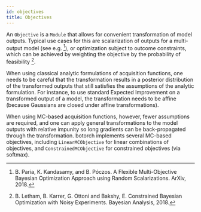 ```yaml
---
id: objectives
title: Objectives
---
```



An `Objective` is a `Module` that allows for convenient transformation of model outputs.
Typical use cases for this are scalarization of outputs for a multi-output model (see
e.g. [^RandScal]), or optimization subject to outcome constraints, which can be
achieved by weighting the objective by the probability of feasibility [^NoisyEI].

When using classical analytic formulations of acquisition functions, one needs
to be careful that the transformation results in a posterior distribution of the
transformed outputs that still satisfies the assumptions of the analytic formulation.
For instance, to use standard Expected Improvement on a transformed output of a
model, the transformation needs to be affine (because Gaussians are closed under affine transformations).

When using MC-based acquisition functions, however, fewer assumptions
are required, and one can apply general transformations to the model outputs
with relative impunity so long gradients can be back-propagated through the transformation. botorch implements several MC-based objectives, including `LinearMCObjective` for linear combinations of objectives, and `ConstrainedMCObjective` for constrained objectives (via softmax).

[^RandScal]: B. Paria, K. Kandasamy, and B. Póczos. A Flexible Multi-Objective
Bayesian Optimization Approach using Random Scalarizations. ArXiv, 2018.

[^NoisyEI]: B. Letham, B. Karrer, G. Ottoni and Bakshy, E. Constrained Bayesian
Optimization with Noisy Experiments. Bayesian Analysis, 2018.
